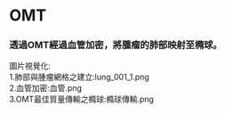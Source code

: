 # OMT
### 透過OMT經過血管加密，將腫瘤的肺部映射至橢球。
圖片視覺化:  
1.肺部與腫瘤網格之建立:lung_001_1.png  
2.血管加密:血管.png  
3.OMT最佳質量傳輸之橢球:橢球傳輸.png  
